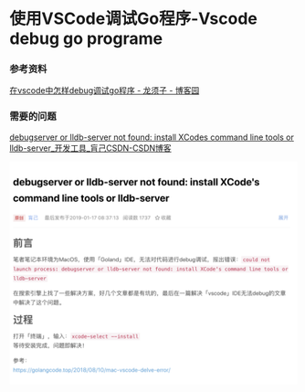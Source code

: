 

# 使用VSCode调试Go程序-Vscode debug go programe



### 参考资料

[在vscode中怎样debug调试go程序 - 龙须子 - 博客园](https://www.cnblogs.com/ljhoracle/p/11047083.html)

### 需要的问题

[debugserver or lldb-server not found: install XCodes command line tools or lldb-server_开发工具_肓己CSDN-CSDN博客](https://blog.csdn.net/bacteriumX/article/details/86517136)

![image-20200421163715669](Go-VScode/image-20200421163715669.png)